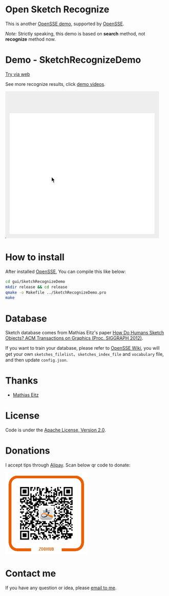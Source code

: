 Open Sketch Recognize
=====================

This is another [OpenSSE demo](http://sr.opensse.com), supported by [OpenSSE](https://github.com/zddhub/opensse).

*Note:* Strictly speaking, this demo is based on **search** method, not **recognize** method now.


Demo - SketchRecognizeDemo
==========================

[Try via web](http://online.opensse.com)

See more recognize results, click [demo videos](http://sr.opensse.com).

![Sketch recognize demo](assets/opensr.gif "Sketch recognize demo")


How to install
==============

After installed [OpenSSE](https://github.com/zddhub/opensse), You can compile this like below:

```sh
cd gui/SketchRecognizeDemo
mkdir release && cd release
qmake -o Makefile ../SketchRecognizeDemo.pro
make
```


Database
========

Sketch database comes from Mathias Eitz's paper [How Do Humans Sketch Objects? ACM Transactions on Graphics (Proc. SIGGRAPH 2012)](http://cybertron.cg.tu-berlin.de/eitz/projects/classifysketch/).

If you want to train your database, please refer to [OpenSSE Wiki](https://github.com/zddhub/opensse/wiki/How-to-train-data), you will get your own `sketches_filelist`、`sketches_index_file` and `vocabulary` file, and then update `config.json`.


Thanks
======
- [Mathias Eitz](http://cybertron.cg.tu-berlin.de/eitz/)


License
=======

Code is under the [Apache License, Version 2.0](http://www.apache.org/licenses/LICENSE-2.0).


Donations
=========

I accept tips through [Alipay](assets/zddhub.png). Scan below qr code to donate:

![Alipay](assets/zddhub.png "Donation")


Contact me
==========

If you have any question or idea, please [email to me](mailto:zddhub@gmail.com).
